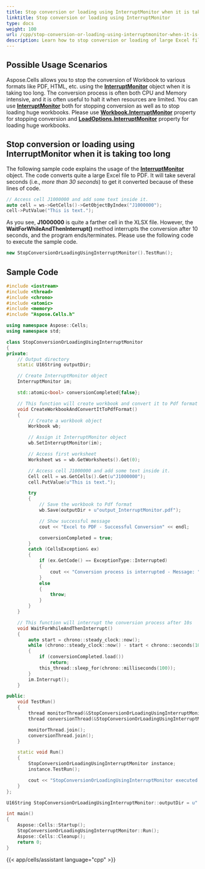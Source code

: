```yaml
---
title: Stop conversion or loading using InterruptMonitor when it is taking too long with C++
linktitle: Stop conversion or loading using InterruptMonitor
type: docs
weight: 100
url: /cpp/stop-conversion-or-loading-using-interruptmonitor-when-it-is-taking-too-long/
description: Learn how to stop conversion or loading of large Excel files using InterruptMonitor in Aspose.Cells with C++.
---
```


## **Possible Usage Scenarios**

Aspose.Cells allows you to stop the conversion of Workbook to various formats like PDF, HTML, etc. using the [**InterruptMonitor**](https://reference.aspose.com/cells/cpp/aspose.cells/interruptmonitor/) object when it is taking too long. The conversion process is often both CPU and Memory intensive, and it is often useful to halt it when resources are limited. You can use [**InterruptMonitor**](https://reference.aspose.com/cells/cpp/aspose.cells/interruptmonitor/) both for stopping conversion as well as to stop loading huge workbooks. Please use [**Workbook.InterruptMonitor**](https://reference.aspose.com/cells/cpp/aspose.cells/workbook/getinterruptmonitor/) property for stopping conversion and [**LoadOptions.InterruptMonitor**](https://reference.aspose.com/cells/cpp/aspose.cells/loadoptions/getinterruptmonitor/) property for loading huge workbooks.

## **Stop conversion or loading using InterruptMonitor when it is taking too long**

The following sample code explains the usage of the [**InterruptMonitor**](https://reference.aspose.com/cells/cpp/aspose.cells/interruptmonitor/) object. The code converts quite a large Excel file to PDF. It will take several seconds (i.e., *more than 30 seconds*) to get it converted because of these lines of code.

```cpp
// Access cell J1000000 and add some text inside it.
auto cell = ws->GetCells()->GetObjectByIndex("J1000000");
cell->PutValue("This is text.");
```

As you see, **J1000000** is quite a farther cell in the XLSX file. However, the **WaitForWhileAndThenInterrupt()** method interrupts the conversion after 10 seconds, and the program ends/terminates. Please use the following code to execute the sample code.

```cpp
new StopConversionOrLoadingUsingInterruptMonitor().TestRun();
```

## **Sample Code**

```c++
#include <iostream>
#include <thread>
#include <chrono>
#include <atomic>
#include <memory>
#include "Aspose.Cells.h"

using namespace Aspose::Cells;
using namespace std;

class StopConversionOrLoadingUsingInterruptMonitor
{
private:
    // Output directory
    static U16String outputDir;

    // Create InterruptMonitor object
    InterruptMonitor im;

    std::atomic<bool> conversionCompleted{false};

    // This function will create workbook and convert it to Pdf format
    void CreateWorkbookAndConvertItToPdfFormat()
    {
        // Create a workbook object
        Workbook wb;

        // Assign it InterruptMonitor object
        wb.SetInterruptMonitor(im);

        // Access first worksheet
        Worksheet ws = wb.GetWorksheets().Get(0);

        // Access cell J1000000 and add some text inside it.
        Cell cell = ws.GetCells().Get(u"J1000000");
        cell.PutValue(u"This is text.");

        try
        {
            // Save the workbook to Pdf format
            wb.Save(outputDir + u"output_InterruptMonitor.pdf");

            // Show successful message
            cout << "Excel to PDF - Successful Conversion" << endl;

            conversionCompleted = true;
        }
        catch (CellsException& ex)
        {
            if (ex.GetCode() == ExceptionType::Interrupted)
            {
                cout << "Conversion process is interrupted - Message: " << ex.GetErrorMessage().ToUtf8() << endl;
            }
            else
            {
                throw;
            }
        }
    }

    // This function will interrupt the conversion process after 10s
    void WaitForWhileAndThenInterrupt()
    {
        auto start = chrono::steady_clock::now();
        while (chrono::steady_clock::now() - start < chrono::seconds(10))
        {
            if (conversionCompleted.load())
                return;
            this_thread::sleep_for(chrono::milliseconds(100));
        }
        im.Interrupt();
    }

public:
    void TestRun()
    {
        thread monitorThread(&StopConversionOrLoadingUsingInterruptMonitor::WaitForWhileAndThenInterrupt, this);
        thread conversionThread(&StopConversionOrLoadingUsingInterruptMonitor::CreateWorkbookAndConvertItToPdfFormat, this);

        monitorThread.join();
        conversionThread.join();
    }

    static void Run()
    {
        StopConversionOrLoadingUsingInterruptMonitor instance;
        instance.TestRun();

        cout << "StopConversionOrLoadingUsingInterruptMonitor executed successfully." << endl;
    }
};

U16String StopConversionOrLoadingUsingInterruptMonitor::outputDir = u"..\\Data\\02_OutputDirectory\\";

int main()
{
    Aspose::Cells::Startup();
    StopConversionOrLoadingUsingInterruptMonitor::Run();
    Aspose::Cells::Cleanup();
    return 0;
}
```
{{< app/cells/assistant language="cpp" >}}